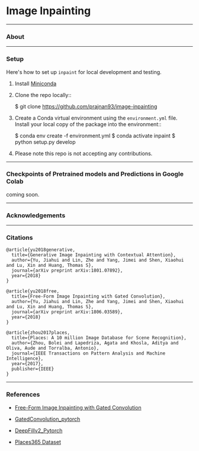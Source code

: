 # Image Inpainting

___

### About


___
### Setup

Here's how to set up `inpaint` for local development and testing.

1. Install [Miniconda](https://conda.io/miniconda.html)

2. Clone the repo locally::

    $ git clone https://github.com/prajnan93/image-inpainting

3. Create a Conda virtual environment using the `environment.yml` file.  Install your local copy of the package into the environment::

    $ conda env create -f environment.yml
    $ conda activate inpaint
    $ python setup.py develop

4. Please note this repo is not accepting any contributions.

___

### Checkpoints of Pretrained models and Predictions in Google Colab 

coming soon.

___

### Acknowledgements


___

### Citations

```
@article{yu2018generative,
  title={Generative Image Inpainting with Contextual Attention},
  author={Yu, Jiahui and Lin, Zhe and Yang, Jimei and Shen, Xiaohui and Lu, Xin and Huang, Thomas S},
  journal={arXiv preprint arXiv:1801.07892},
  year={2018}
}

@article{yu2018free,
  title={Free-Form Image Inpainting with Gated Convolution},
  author={Yu, Jiahui and Lin, Zhe and Yang, Jimei and Shen, Xiaohui and Lu, Xin and Huang, Thomas S},
  journal={arXiv preprint arXiv:1806.03589},
  year={2018}
}

@article{zhou2017places,
  title={Places: A 10 million Image Database for Scene Recognition},
  author={Zhou, Bolei and Lapedriza, Agata and Khosla, Aditya and Oliva, Aude and Torralba, Antonio},
  journal={IEEE Transactions on Pattern Analysis and Machine Intelligence},
  year={2017},
  publisher={IEEE}
}
```

___

### References
- [Free-Form Image Inpainting with Gated Convolution](https://github.com/JiahuiYu/generative_inpainting)

- [GatedConvolution_pytorch](https://github.com/avalonstrel/GatedConvolution_pytorch)

- [DeepFillv2_Pytorch](https://github.com/csqiangwen/DeepFillv2_Pytorch)

- [Places365 Dataset](http://places2.csail.mit.edu/index.html)

